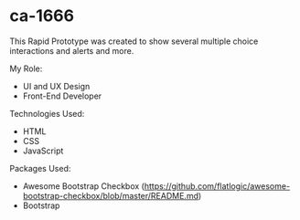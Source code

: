 # ca-1666

This Rapid Prototype was created to show several multiple choice interactions and alerts and more.  

My Role:
- UI and UX Design
- Front-End Developer

Technologies Used:
- HTML
- CSS
- JavaScript

Packages Used:
- Awesome Bootstrap Checkbox (https://github.com/flatlogic/awesome-bootstrap-checkbox/blob/master/README.md)
- Bootstrap
